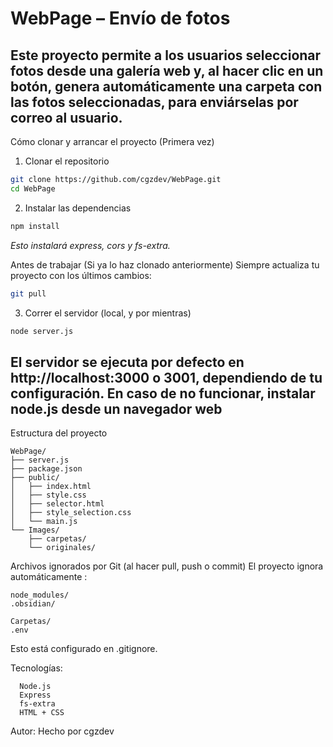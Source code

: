 # WebPage – Envío de fotos
Este proyecto permite a los usuarios seleccionar fotos desde una galería web y, al hacer clic en un botón, genera automáticamente una carpeta con las fotos seleccionadas, para enviárselas por correo al usuario. 
---
Cómo clonar y arrancar el proyecto (Primera vez)
  1. Clonar el repositorio
```bash
git clone https://github.com/cgzdev/WebPage.git
cd WebPage
```
  2. Instalar las dependencias
```bash
npm install
```
*Esto instalará express, cors y fs-extra.*

Antes de trabajar (Si ya lo haz clonado anteriormente)
Siempre actualiza tu proyecto con los últimos cambios:
```bash
git pull
```
  3. Correr el servidor (local, y por mientras)
```bash
node server.js
```
El servidor se ejecuta por defecto en http://localhost:3000 o 3001, dependiendo de tu configuración.
En caso de no funcionar, instalar node.js desde un navegador web
---
Estructura del proyecto
```none
WebPage/
├── server.js
├── package.json
├── public/
│   ├── index.html
│   ├── style.css
│   ├── selector.html
│   ├── style_selection.css
│   └── main.js
└── Images/
    ├── carpetas/
    └── originales/
```

Archivos ignorados por Git (al hacer pull, push o commit)
El proyecto ignora automáticamente :
```none
node_modules/
.obsidian/

Carpetas/
.env
```
Esto está configurado en .gitignore.

Tecnologías:
```none
  Node.js
  Express
  fs-extra
  HTML + CSS 
```
Autor:
Hecho por cgzdev

